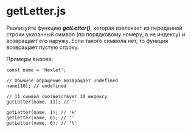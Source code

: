 # getLetter.js #
Реализуйте функцию ***getLetter()***, которая извлекает из переданной строки указанный символ (по порядковому номеру, а не индексу) и возвращает его наружу. Если такого символа нет, то функция возвращает пустую строку.

Примеры вызова:

```
const name = 'Hexlet';
 
// Обычное обращение возвращает undefined
name[10]; // undefined
 
// 11 символ соответствует 10 индексу
getLetter(name, 11); // ''
 
getLetter(name, 1); // 'H'
getLetter(name, 0); // ''
getLetter(name, 6); // 't'
```
